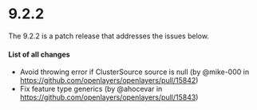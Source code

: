 # 9.2.2

The 9.2.2 is a patch release that addresses the issues below.

#### List of all changes

 * Avoid throwing error if ClusterSource source is null (by @mike-000 in https://github.com/openlayers/openlayers/pull/15842)
 * Fix feature type generics (by @ahocevar in https://github.com/openlayers/openlayers/pull/15843)
